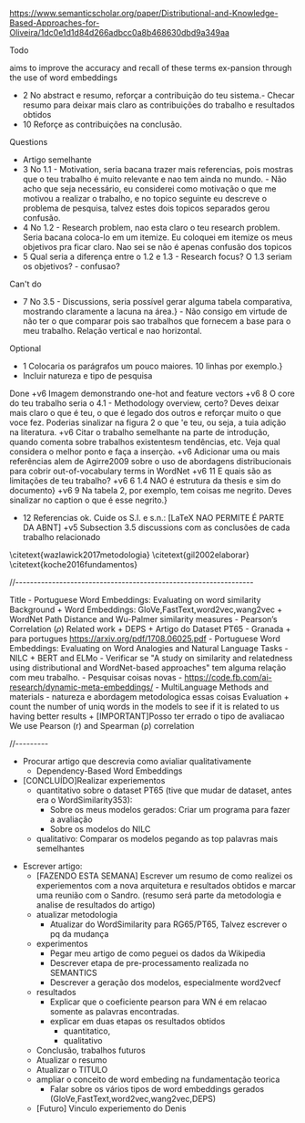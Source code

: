 https://www.semanticscholar.org/paper/Distributional-and-Knowledge-Based-Approaches-for-Oliveira/1dc0e1d1d84d266adbcc0a8b468630dbd9a349aa






Todo

aims to improve the accuracy and recall of these terms ex-pansion through the use of word embeddings

- 2 No abstract e resumo, reforçar a contribuição do teu sistema.- Checar resumo para deixar mais claro as contribuições do trabalho e resultados obtidos
- 10 Reforçe as contribuições na conclusão.

Questions
- Artigo semelhante
- 3 No 1.1 - Motivation, seria bacana trazer mais referencias, pois mostras que o teu trabalho é muito relevante e nao tem ainda no mundo. - Não acho que seja necessário, eu considerei como motivação o que me motivou a realizar o trabalho, e no topico seguinte eu descreve o problema de pesquisa, talvez estes dois topicos separados gerou confusão.
- 4 No 1.2 - Research problem, nao esta claro o teu research problem. Seria bacana coloca-lo em um itemize. Eu coloquei em itemize os meus objetivos pra ficar claro. Nao sei se não é apenas confusão dos topicos
- 5 Qual seria a diferença entre o 1.2 e 1.3 - Research focus? O 1.3 seriam os objetivos? - confusao?

Can't do
- 7 No 3.5 - Discussions, seria possível gerar alguma tabela comparativa, mostrando claramente a lacuna na área.} - Não consigo em virtude de não ter o que comparar pois sao trabalhos que fornecem a base para o meu trabalho. Relação vertical e nao horizontal.

Optional
- 1 Colocaria os parágrafos um pouco maiores. 10 linhas por exemplo.}
- Incluir natureza e tipo de pesquisa

Done
+v6 Imagem demonstrando one-hot and feature vectors
+v6 8 O core do teu trabalho seria o 4.1 - Methodology overview, certo? Deves deixar mais claro o que é teu, o que é legado dos outros e reforçar muito o que voce fez. Poderias sinalizar na figura 2 o que 'e teu, ou seja, a tuia adição na literatura.
+v6 Citar o trabalho semelhante na parte de introdução, quando comenta sobre trabalhos existentesm tendências, etc. Veja qual considera o melhor ponto e faça a inserçào.
+v6 Adicionar uma ou mais referências alem de Agirre2009 sobre o uso de abordagens distribucionais para cobrir out-of-vocabulary terms in WordNet
+v6 11 E quais são as limitações de teu trabalho?
+v6 6 1.4 NAO é estrutura da thesis e sim do documento}
+v6 9 Na tabela 2, por exemplo, tem coisas me negrito. Deves sinalizar no caption o que é esse negrito.}
+ 12 Referencias ok. Cuide os S.l. e s.n.: [LaTeX NAO PERMITE É PARTE DA ABNT]
+v5 Subsection 3.5 discussions com as conclusões de cada trabalho relacionado


\citetext{wazlawick2017metodologia}
\citetext{gil2002elaborar}
\citetext{koche2016fundamentos}


//-----------------------------------------------------------------








Title
    - Portuguese Word Embeddings: Evaluating on word similarity
Background
    + Word Embeddings: GloVe,FastText,word2vec,wang2vec
    + WordNet Path Distance and Wu-Palmer similarity measures
    - Pearson’s Correlation ($\rho$)
Related work
    + DEPS
    + Artigo do Dataset PT65 - Granada
    + para portugues https://arxiv.org/pdf/1708.06025.pdf - Portuguese Word Embeddings: Evaluating on Word Analogies and
    Natural Language Tasks - NILC
    + BERT and ELMo
    - Verificar se "A study on similarity and relatedness using distributional and WordNet-based approaches" tem alguma relação com meu trabalho.
    - Pesquisar coisas novas
        - https://code.fb.com/ai-research/dynamic-meta-embeddings/
        - MultiLanguage
Methods and materials
    - natureza e abordagem metodologica essas coisas 
Evaluation
    + count the number of uniq words in the models to see if it is related to us having better results
    + [IMPORTANT]Posso ter errado o tipo de avaliacao We use Pearson (r) and Spearman (ρ) correlation

//---------
+ Procurar artigo que descrevia como avialiar qualitativamente
    - Dependency-Based Word Embeddings
+ [CONCLUÍDO]Realizar experiementos
    + quantitativo sobre o dataset PT65 (tive que mudar de dataset, antes era o WordSimilarity353): 
        + Sobre os meus modelos gerados: Criar um programa para fazer a avaliação
        + Sobre os modelos do NILC
    + qualitativo: Comparar os modelos pegando as top palavras mais semelhantes
- Escrever artigo:
    + [FAZENDO ESTA SEMANA] Escrever um resumo de como 
    realizei os experiementos com a nova arquitetura
     e resultados obtidos e 
     marcar uma reunião com o Sandro. 
     (resumo será parte da metodologia e 
     analise de resultados do artigo)
    + atualizar metodologia
        + Atualizar do WordSimilarity para RG65/PT65, Talvez escrever o pq da mudança
    + experimentos 
        + Pegar meu artigo de como peguei os dados da Wikipedia
        + Descrever etapa de pre-processamento realizada no SEMANTICS 
        + Descrever a geração dos modelos, especialmente word2vecf
    + resultados
        + Explicar que o coeficiente pearson para WN é em relacao somente as palavras encontradas.
        + explicar em duas etapas os resultados obtidos 
            + quantitatico, 
            + qualitativo
    + Conclusão, trabalhos futuros
    + Atualizar o resumo
    + Atualizar o TITULO
    + ampliar o conceito de word embeding na fundamentação teorica
        + Falar sobre os vários tipos de word embeddings gerados (GloVe,FastText,word2vec,wang2vec,DEPS)
    + [Futuro] Vinculo experiemento do Denis



